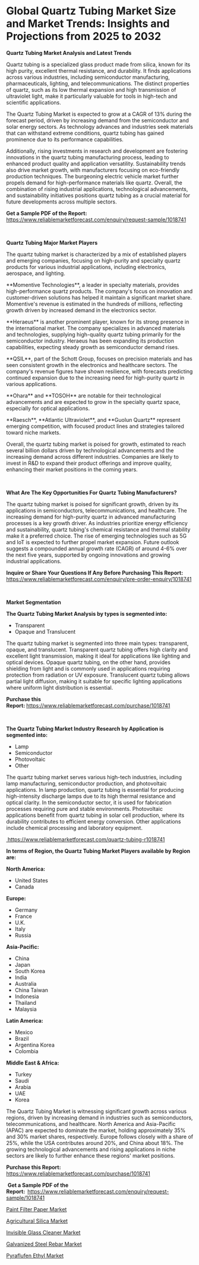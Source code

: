 <p><h1>Global Quartz Tubing Market Size and Market Trends: Insights and Projections from 2025 to 2032</h1></p><p><strong>Quartz Tubing Market Analysis and Latest Trends</strong></p>
<p><p>Quartz tubing is a specialized glass product made from silica, known for its high purity, excellent thermal resistance, and durability. It finds applications across various industries, including semiconductor manufacturing, pharmaceuticals, lighting, and telecommunications. The distinct properties of quartz, such as its low thermal expansion and high transmission of ultraviolet light, make it particularly valuable for tools in high-tech and scientific applications.</p><p>The Quartz Tubing Market is expected to grow at a CAGR of 13% during the forecast period, driven by increasing demand from the semiconductor and solar energy sectors. As technology advances and industries seek materials that can withstand extreme conditions, quartz tubing has gained prominence due to its performance capabilities.</p><p>Additionally, rising investments in research and development are fostering innovations in the quartz tubing manufacturing process, leading to enhanced product quality and application versatility. Sustainability trends also drive market growth, with manufacturers focusing on eco-friendly production techniques. The burgeoning electric vehicle market further propels demand for high-performance materials like quartz. Overall, the combination of rising industrial applications, technological advancements, and sustainability initiatives positions quartz tubing as a crucial material for future developments across multiple sectors.</p></p>
<p><strong>Get a Sample PDF of the Report:&nbsp;</strong> <a href="https://www.reliablemarketforecast.com/enquiry/request-sample/1018741?utm_campaign=1903&utm_medium=2&utm_source=Github&utm_content=ia&utm_term=01042025&utm_id=quartz-tubing">https://www.reliablemarketforecast.com/enquiry/request-sample/1018741</a></p>
<p>&nbsp;</p>
<p><strong>Quartz Tubing Major Market Players</strong></p>
<p><p>The quartz tubing market is characterized by a mix of established players and emerging companies, focusing on high-purity and specialty quartz products for various industrial applications, including electronics, aerospace, and lighting.</p><p>**Momentive Technologies**, a leader in specialty materials, provides high-performance quartz products. The company's focus on innovation and customer-driven solutions has helped it maintain a significant market share. Momentive's revenue is estimated in the hundreds of millions, reflecting growth driven by increased demand in the electronics sector.</p><p>**Heraeus** is another prominent player, known for its strong presence in the international market. The company specializes in advanced materials and technologies, supplying high-quality quartz tubing primarily for the semiconductor industry. Heraeus has been expanding its production capabilities, expecting steady growth as semiconductor demand rises.</p><p>**QSIL**, part of the Schott Group, focuses on precision materials and has seen consistent growth in the electronics and healthcare sectors. The company's revenue figures have shown resilience, with forecasts predicting continued expansion due to the increasing need for high-purity quartz in various applications.</p><p>**Ohara** and **TOSOH** are notable for their technological advancements and are expected to grow in the specialty quartz space, especially for optical applications. </p><p>**Raesch**, **Atlantic Ultraviolet**, and **Guolun Quartz** represent emerging competition, with focused product lines and strategies tailored toward niche markets. </p><p>Overall, the quartz tubing market is poised for growth, estimated to reach several billion dollars driven by technological advancements and the increasing demand across different industries. Companies are likely to invest in R&D to expand their product offerings and improve quality, enhancing their market positions in the coming years.</p></p>
<p>&nbsp;</p>
<p><strong>What Are The Key Opportunities For Quartz Tubing Manufacturers?</strong></p>
<p><p>The quartz tubing market is poised for significant growth, driven by its applications in semiconductors, telecommunications, and healthcare. The increasing demand for high-purity quartz in advanced manufacturing processes is a key growth driver. As industries prioritize energy efficiency and sustainability, quartz tubing's chemical resistance and thermal stability make it a preferred choice. The rise of emerging technologies such as 5G and IoT is expected to further propel market expansion. Future outlook suggests a compounded annual growth rate (CAGR) of around 4-6% over the next five years, supported by ongoing innovations and growing industrial applications.</p></p>
<p><strong>Inquire or Share Your Questions If Any Before Purchasing This Report:</strong> <a href="https://www.reliablemarketforecast.com/enquiry/pre-order-enquiry/1018741?utm_campaign=1903&utm_medium=2&utm_source=Github&utm_content=ia&utm_term=01042025&utm_id=quartz-tubing">https://www.reliablemarketforecast.com/enquiry/pre-order-enquiry/1018741</a></p>
<p>&nbsp;</p>
<p><strong>Market Segmentation</strong></p>
<p><strong>The Quartz Tubing Market Analysis by types is segmented into:</strong></p>
<p><ul><li>Transparent</li><li>Opaque and Translucent</li></ul></p>
<p><p>The quartz tubing market is segmented into three main types: transparent, opaque, and translucent. Transparent quartz tubing offers high clarity and excellent light transmission, making it ideal for applications like lighting and optical devices. Opaque quartz tubing, on the other hand, provides shielding from light and is commonly used in applications requiring protection from radiation or UV exposure. Translucent quartz tubing allows partial light diffusion, making it suitable for specific lighting applications where uniform light distribution is essential.</p></p>
<p><strong>Purchase this Report:&nbsp;</strong><a href="https://www.reliablemarketforecast.com/purchase/1018741?utm_campaign=1903&utm_medium=2&utm_source=Github&utm_content=ia&utm_term=01042025&utm_id=quartz-tubing">https://www.reliablemarketforecast.com/purchase/1018741</a></p>
<p>&nbsp;</p>
<p><strong>The Quartz Tubing Market Industry Research by Application is segmented into:</strong></p>
<p><ul><li>Lamp</li><li>Semiconductor</li><li>Photovoltaic</li><li>Other</li></ul></p>
<p><p>The quartz tubing market serves various high-tech industries, including lamp manufacturing, semiconductor production, and photovoltaic applications. In lamp production, quartz tubing is essential for producing high-intensity discharge lamps due to its high thermal resistance and optical clarity. In the semiconductor sector, it is used for fabrication processes requiring pure and stable environments. Photovoltaic applications benefit from quartz tubing in solar cell production, where its durability contributes to efficient energy conversion. Other applications include chemical processing and laboratory equipment.</p></p>
<p><a href="https://www.reliablemarketforecast.com/quartz-tubing-r1018741?utm_campaign=1903&utm_medium=2&utm_source=Github&utm_content=ia&utm_term=01042025&utm_id=quartz-tubing">&nbsp;https://www.reliablemarketforecast.com/quartz-tubing-r1018741</a></p>
<p><strong>In terms of Region, the Quartz Tubing Market Players available by Region are:</strong></p>
<p>
    <p> <strong> North America: </strong>
        <ul>
            <li>United States</li>
            <li>Canada</li>
        </ul>
        </p> 
    <p> <strong> Europe: </strong>
        <ul>
            <li>Germany</li>
            <li>France</li>
            <li>U.K.</li>
            <li>Italy</li>
            <li>Russia</li>
        </ul>
        </p> 
    <p> <strong> Asia-Pacific: </strong>
        <ul>
            <li>China</li>
            <li>Japan</li>
            <li>South Korea</li>
            <li>India</li>
            <li>Australia</li>
            <li>China Taiwan</li>
            <li>Indonesia</li>
            <li>Thailand</li>
            <li>Malaysia</li>
        </ul>
        </p> 
    <p> <strong> Latin America: </strong>
        <ul>
            <li>Mexico</li>
            <li>Brazil</li>
            <li>Argentina Korea</li>
            <li>Colombia</li>
        </ul>
        </p> 
    <p> <strong> Middle East & Africa: </strong>
        <ul>
            <li>Turkey</li>
            <li>Saudi</li>
            <li>Arabia</li>
            <li>UAE</li>
            <li>Korea</li>
        </ul>
    </p>
    </p>
<p><p>The Quartz Tubing Market is witnessing significant growth across various regions, driven by increasing demand in industries such as semiconductors, telecommunications, and healthcare. North America and Asia-Pacific (APAC) are expected to dominate the market, holding approximately 35% and 30% market shares, respectively. Europe follows closely with a share of 25%, while the USA contributes around 20%, and China about 18%. The growing technological advancements and rising applications in niche sectors are likely to further enhance these regions' market positions.</p></p>
<p><strong>Purchase this Report: </strong><a href="https://www.reliablemarketforecast.com/purchase/1018741?utm_campaign=1903&utm_medium=2&utm_source=Github&utm_content=ia&utm_term=01042025&utm_id=quartz-tubing">https://www.reliablemarketforecast.com/purchase/1018741</a></p>
<p>&nbsp;<strong>Get a Sample PDF of the Report:&nbsp;&nbsp;</strong><a href="https://www.reliablemarketforecast.com/enquiry/request-sample/1018741?utm_campaign=1903&utm_medium=2&utm_source=Github&utm_content=ia&utm_term=01042025&utm_id=quartz-tubing">https://www.reliablemarketforecast.com/enquiry/request-sample/1018741</a></p>
<p><strong></strong></p>
<p><p><a href="https://github.com/lonanweaseh4/Market-Research-Report-List-1/blob/main/paint-filter-paper-market.md?utm_campaign=1903&utm_medium=2&utm_source=Github&utm_content=ia&utm_term=01042025&utm_id=quartz-tubing">Paint Filter Paper Market</a></p><p><a href="https://github.com/negrocybul4w/Market-Research-Report-List-1/blob/main/agricultural-silica-market.md?utm_campaign=1903&utm_medium=2&utm_source=Github&utm_content=ia&utm_term=01042025&utm_id=quartz-tubing">Agricultural Silica Market</a></p><p><a href="https://github.com/landtmman/Market-Research-Report-List-1/blob/main/invisible-glass-cleaner-market.md?utm_campaign=1903&utm_medium=2&utm_source=Github&utm_content=ia&utm_term=01042025&utm_id=quartz-tubing">Invisible Glass Cleaner Market</a></p><p><a href="https://github.com/tigoryemm/Market-Research-Report-List-1/blob/main/galvanized-steel-rebar-market.md?utm_campaign=1903&utm_medium=2&utm_source=Github&utm_content=ia&utm_term=01042025&utm_id=quartz-tubing">Galvanized Steel Rebar Market</a></p><p><a href="https://github.com/djoeamakeh/Market-Research-Report-List-1/blob/main/pyraflufen-ethyl-market.md?utm_campaign=1903&utm_medium=2&utm_source=Github&utm_content=ia&utm_term=01042025&utm_id=quartz-tubing">Pyraflufen Ethyl Market</a></p></p>